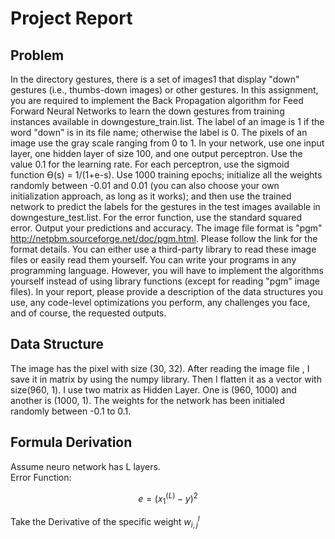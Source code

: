 # Project Report
## Problem
In the directory gestures, there is a set of images1 that display "down" gestures (i.e., thumbs-down images) or other gestures. In this assignment, you are required to implement the Back Propagation algorithm for Feed Forward Neural Networks to learn the down gestures from training instances available in downgesture_train.list. The label of an image is 1 if the word "down" is in its file name; otherwise the label is 0. The pixels of an image use the gray scale ranging from 0 to 1. In your network, use one input layer, one hidden layer of size 100, and one output perceptron. Use the value 0.1 for the learning rate. For each perceptron, use the sigmoid function Ɵ(s) = 1/(1+e-s). Use 1000 training epochs; initialize all the weights randomly between -0.01 and 0.01 (you can also choose your own initialization approach, as long as it works); and then use the trained network to predict the labels for the gestures in the test images available in downgesture_test.list. For the error function, use the standard squared error. Output your predictions and accuracy.
The image file format is "pgm" <http://netpbm.sourceforge.net/doc/pgm.html>. Please follow the link for the format details. You can either use a third-party library to read these image files or easily read them yourself.
You can write your programs in any programming language. However, you will have to implement the algorithms yourself instead of using library functions (except for reading "pgm" image files). In your report, please provide a description of the data structures you use, any code-level optimizations you perform, any challenges you face, and of course, the requested outputs.
## Data Structure
The image has the pixel with size (30, 32). After reading the image file , 
I save it in matrix by using the numpy library. Then I flatten it as a vector with size(960, 1).
I use two matrix as Hidden Layer. One is (960, 1000) and another is (1000, 1). The weights for the network has been initialed randomly between -0.1 to 0.1.

## Formula Derivation
Assume neuro network has L layers.  
Error Function:
```math
e = \left(x_1^{(L)} - y\right)^2
```
Take the Derivative of the specific weight $w_{i,j}^{l}$
